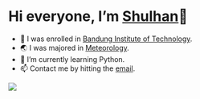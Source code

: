 # Hi everyone, I’m [Shulhan](https://github.com/shulhanalk)👋

* 🏫 I was enrolled in [Bandung Institute of Technology](https://www.itb.ac.id/).
* 🌏 I was majored in [Meteorology](https://www.meteo.itb.ac.id/).
* 🌱 I’m currently learning Python.
* 📫 Contact me by hitting the [email](mailto:halo.shulhan@gmail.com).

<a href="https://twitter.com/shulh4n" ><img src="https://img.shields.io/twitter/follow/shulh4n.svg?style=social" /> </a>
<!---
shulhanalk/shulhanalk is a ✨ special ✨ repository because its `README.md` (this file) appears on your GitHub profile.
You can click the Preview link to take a look at your changes.
--->
